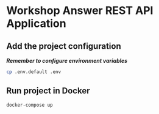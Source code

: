 # Workshop Answer REST API Application

## Add the project configuration

**_Remember to configure environment variables_**

```sh
cp .env.default .env
```

## Run project in Docker

```sh
docker-compose up
```
